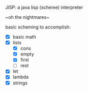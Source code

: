 JISP: a java lisp (scheme) interpreter

~oh the nightmares~

basic scheming to accomplish:

 - [x] basic math
 - [x] lists
     - [x] cons
     - [x] empty
     - [x] first
     - [ ] rest
 - [x] let
 - [x] lambda
 - [x] strings
